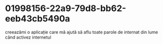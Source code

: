 # 01998156-22a9-79d8-bb62-eeb43cb5490a
creeazămi o aplicație care mă ajută să aflu toate parole de internat din lume când activez internetul
